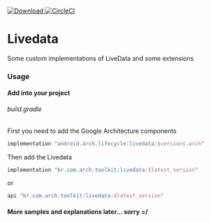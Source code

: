 [ ![Download](https://api.bintray.com/packages/methe/arch-toolkit/livedata/images/download.svg) ](https://bintray.com/methe/arch-toolkit/livedata/_latestVersion)
[![CircleCI](https://circleci.com/gh/matheus-corregiari/arch-toolkit/tree/master.svg?style=svg)](https://circleci.com/gh/matheus-corregiari/arch-toolkit/tree/master)

# Livedata

Some custom implementations of LiveData and some extensions

### Usage

#### Add into your project

###### build.gradle

First you need to add the Google Architecture components

```groovy
implementation "android.arch.lifecycle:livedata:$versions.arch"
```

Then add the Livedata

```groovy
implementation "br.com.arch.toolkit:livedata:$latest_version"
```

or

```groovy
api "br.com.arch.toolkit:livedata:$latest_version"
```

#### More samples and explanations later... sorry =/